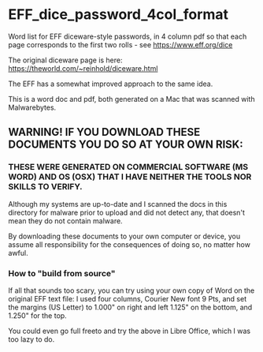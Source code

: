 # EFF_dice_password_4col_format

Word list for EFF diceware-style passwords, in 4 column pdf so that each page corresponds to the first two rolls - see https://www.eff.org/dice 

The original diceware page is here: https://theworld.com/~reinhold/diceware.html

The EFF has a somewhat improved approach to the same idea.

This is a word doc and pdf, both generated on a Mac that was scanned with Malwarebytes.  

## WARNING! IF YOU DOWNLOAD THESE DOCUMENTS YOU DO SO AT YOUR OWN RISK: 

### THESE WERE GENERATED ON COMMERCIAL SOFTWARE (MS WORD) AND OS (OSX) THAT I HAVE NEITHER THE TOOLS NOR SKILLS TO VERIFY.

Although my systems are up-to-date and I scanned the docs in this directory for malware prior to upload and did not detect any, that doesn't mean they do not contain malware.

By downloading these documents to your own computer or device, you assume all responsibility for the consequences of doing so, no matter how awful.

### How to "build from source"

If all that sounds too scary, you can try using your own copy of Word on the original EFF text file: I used four columns, Courier New font 9 Pts, and set the margins (US Letter) to 1.000" on right and left 1.125" on the bottom, and 1.250" for the top.

You could even go full freeto and try the above in Libre Office, which I was too lazy to do.
